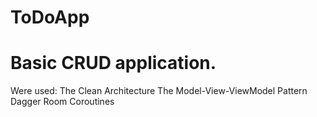# ToDoApp
# Basic CRUD application.
Were used:
The Clean Architecture
The Model-View-ViewModel Pattern
Dagger
Room
Coroutines
